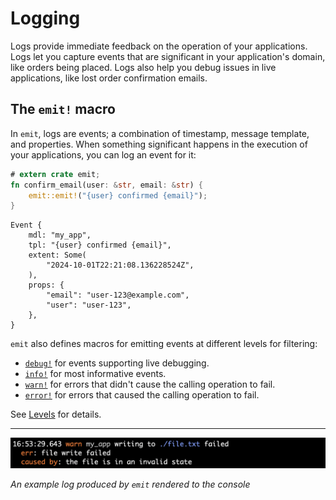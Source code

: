 # Logging

Logs provide immediate feedback on the operation of your applications. Logs let you capture events that are significant in your application's domain, like orders being placed. Logs also help you debug issues in live applications, like lost order confirmation emails.

## The `emit!` macro

In `emit`, logs are events; a combination of timestamp, message template, and properties. When something significant happens in the execution of your applications, you can log an event for it:

```rust
# extern crate emit;
fn confirm_email(user: &str, email: &str) {
    emit::emit!("{user} confirmed {email}");
}
```

```text
Event {
    mdl: "my_app",
    tpl: "{user} confirmed {email}",
    extent: Some(
        "2024-10-01T22:21:08.136228524Z",
    ),
    props: {
        "email": "user-123@example.com",
        "user": "user-123",
    },
}
```

`emit` also defines macros for emitting events at different levels for filtering:

- [`debug!`](https://docs.rs/emit/1.0.1/emit/macro.debug.html) for events supporting live debugging.
- [`info!`](https://docs.rs/emit/1.0.1/emit/macro.info.html) for most informative events.
- [`warn!`](https://docs.rs/emit/1.0.1/emit/macro.warn.html) for errors that didn't cause the calling operation to fail.
- [`error!`](https://docs.rs/emit/1.0.1/emit/macro.error.html) for errors that caused the calling operation to fail.

See [Levels](./logging/levels.md) for details.

-----

![an example log rendered to the console](../asset/term-err.png)

_An example log produced by `emit` rendered to the console_
